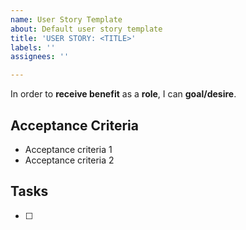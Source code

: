 ```yaml
---
name: User Story Template
about: Default user story template
title: 'USER STORY: <TITLE>'
labels: ''
assignees: ''

---
```


In order to **receive benefit** as a **role**, I can **goal/desire**.

## Acceptance Criteria

- Acceptance criteria 1
- Acceptance criteria 2

## Tasks

- [ ]
